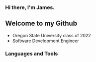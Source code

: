 ### Hi there, I'm James.

## Welcome to my Github
- Oregon State University class of 2022
- Software Development Engineer

### Languages and Tools
